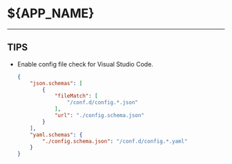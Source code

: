 # ${APP_NAME}



----
## TIPS

* Enable config file check for Visual Studio Code.

  ```json
  {
      "json.schemas": [
          {
              "fileMatch": [
                  "/conf.d/config.*.json"
              ],
              "url": "./config.schema.json"
          }
      ],
      "yaml.schemas": {
          "./config.schema.json": "/conf.d/config.*.yaml"
      }
  }
  ```
